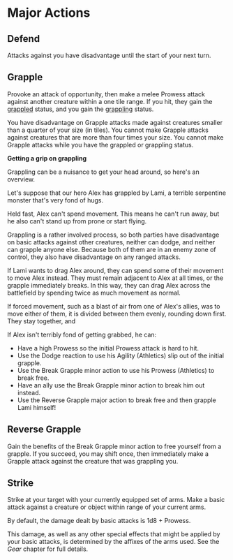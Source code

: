 # Major Actions

## Defend

Attacks against you have disadvantage until the start of your next turn.

## Grapple

Provoke an attack of opportunity, then make a melee Prowess attack against another creature within a one tile range. If you hit, they gain the [grappled](../../conditions/statuses.md?id=grappled) status, and you gain the [grappling](../../conditions/statuses.md?id=grappling) status.

You have disadvantage on Grapple attacks made against creatures smaller than a quarter of your size (in tiles). You cannot make Grapple attacks against creatures that are more than four times your size. You cannot make Grapple attacks while you have the grappled or grappling status.

<div class="infobox">

**Getting a grip on grappling**

Grappling can be a nuisance to get your head around, so here's an overview.

Let's suppose that our hero Alex has grappled by Lami, a terrible serpentine monster that's very fond of hugs.

Held fast, Alex can't spend movement. This means he can't run away, but he also can't stand up from prone or start flying.

Grappling is a rather involved process, so both parties have disadvantage on basic attacks against other creatures, neither can dodge, and neither can grapple anyone else. Because both of them are in an enemy zone of control, they also have disadvantage on any ranged attacks.

If Lami wants to drag Alex around, they can spend some of their movement to move Alex instead. They must remain adjacent to Alex at all times, or the grapple immediately breaks. In this way, they can drag Alex across the battlefield by spending twice as much movement as normal.

If forced movement, such as a blast of air from one of Alex's allies, was to move either of them, it is divided between them evenly, rounding down first. They stay together, and

If Alex isn't terribly fond of getting grabbed, he can:

- Have a high Prowess so the initial Prowess attack is hard to hit.
- Use the Dodge reaction to use his Agility (Athletics) slip out of the initial grapple.
- Use the Break Grapple minor action to use his Prowess (Athletics) to break free.
- Have an ally use the Break Grapple minor action to break him out instead.
- Use the Reverse Grapple major action to break free and then grapple Lami himself!
</div>

## Reverse Grapple

Gain the benefits of the Break Grapple minor action to free yourself from a grapple. If you succeed, you may shift once, then immediately make a Grapple attack against the creature that was grappling you.

## Strike

Strike at your target with your currently equipped set of arms. Make a basic attack against a creature or object within range of your current arms.

By default, the damage dealt by basic attacks is 1d8 + Prowess.

This damage, as well as any other special effects that might be applied by your basic attacks, is determined by the affixes of the arms used. See the _Gear_ chapter for full details.
